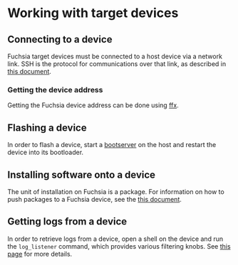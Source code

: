 # Working with target devices

## Connecting to a device

Fuchsia target devices must be connected to a host device via a network link.
SSH is the protocol for communications over that link, as described in
[this document](ssh.md).

### Getting the device address

Getting the Fuchsia device address can be done using [ffx](/docs/reference/tools/sdk/ffx.md).

## Flashing a device

In order to flash a device, start a [bootserver](bootserver.md) on the host and
restart the device into its bootloader.

## Installing software onto a device

The unit of installation on Fuchsia is a package.
For information on how to push packages to a Fuchsia device, see the
[this document](packages.md).

## Getting logs from a device

In order to retrieve logs from a device, open a shell on the device and run the
`log_listener` command, which provides various filtering knobs. See
[this page](logging.md) for more details.
